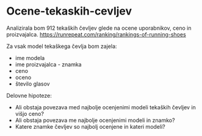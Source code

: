 # Ocene-tekaskih-cevljev

Analizirala bom 912 tekaških čevljev glede na ocene uporabnikov, ceno in proizvajalca.
https://runrepeat.com/ranking/rankings-of-running-shoes


Za vsak model tekaškega čevlja bom zajela:
* ime modela
* ime proizvajalca - znamka
* ceno
* oceno
* število glasov

Delovne hipoteze:
* Ali obstaja povezava med najbolje ocenjenimi modeli tekaških čevljev in višjo ceno?
* Ali obstaja povezava me najbolje ocenjenimi modeli in znamko? 
* Katere znamke čevljev so najbolj ocenjene in kateri modeli? 
